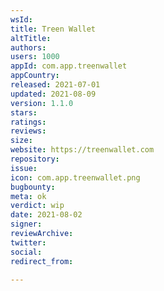 ```yaml
---
wsId: 
title: Treen Wallet
altTitle: 
authors: 
users: 1000
appId: com.app.treenwallet
appCountry: 
released: 2021-07-01
updated: 2021-08-09
version: 1.1.0
stars: 
ratings: 
reviews: 
size: 
website: https://treenwallet.com
repository: 
issue: 
icon: com.app.treenwallet.png
bugbounty: 
meta: ok
verdict: wip
date: 2021-08-02
signer: 
reviewArchive: 
twitter: 
social: 
redirect_from: 

---
```


